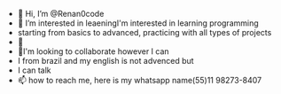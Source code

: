 - 👋 Hi, I’m @Renan0code
- 👀 I’m interested in leaeningI'm interested in learning programming
-  starting from basics to advanced, practicing with all types of projects 
- 🌱 
- 💞️I'm looking to collaborate however I can
- I from brazil and my english is not advenced but
- I can talk 
- 📫 how to reach me, here is my whatsapp name(55)11 98273-8407

<!---
Renan0code/Renan0code is a ✨ special ✨ repository 
because its `README.md` (this file) appears on your GitHub profile.
You can click the Preview link to take a look at your changes.
--->
